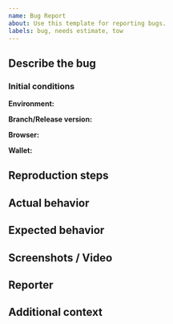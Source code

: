 ```yaml
---
name: Bug Report
about: Use this template for reporting bugs.
labels: bug, needs estimate, tow
---
```


## Describe the bug
<!-- A clear and concise description of what the bug is. -->

### Initial conditions
<!-- What was the state of the system before the bug was encountered? -->
**Environment:** 
<!-- e.g. staging, production, etc -->
**Branch/Release version:** 
<!-- e.g. master, develop, etc -->
**Browser:** 
<!-- e.g. Chrome, Firefox, etc -->
**Wallet:** 
<!-- e.g. MetaMask, Coinbase, etc -->

## Reproduction steps
<!-- Steps to reproduce, or note if cannot be reproduced -->


## Actual behavior
<!-- A clear and concise description of what is expect to happen. -->

## Expected behavior
<!-- A clear and concise description of what you expected to happen. -->

## Screenshots / Video
<!-- Omit if not applicable -->

## Reporter
<!-- e.g. external client, engineering team, growth team -->

## Additional context
<!-- Any other context about the problem -->
